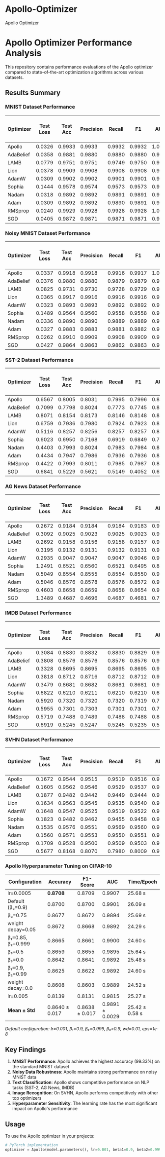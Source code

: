 # Apollo-Optimizer
Apollo Optimizer








# Apollo Optimizer Performance Analysis

This repository contains performance evaluations of the Apollo optimizer compared to state-of-the-art optimization algorithms across various datasets.

## Results Summary

### MNIST Dataset Performance

| Optimizer | Test Loss | Test Acc | Precision | Recall | F1 | AUC | Specificity | Avg Epoch Time (s) |
|-----------|-----------|----------|-----------|--------|----|-----|-------------|-------------------|
| Apollo | 0.0326 | 0.9933 | 0.9933 | 0.9932 | 0.9932 | 1.0000 | 0.9993 | 16.45 |
| AdaBelief | 0.0358 | 0.9881 | 0.9880 | 0.9880 | 0.9880 | 0.9999 | 0.9987 | 14.12 |
| LAMB | 0.0779 | 0.9751 | 0.9751 | 0.9749 | 0.9750 | 0.9996 | 0.9972 | 15.31 |
| Lion | 0.0378 | 0.9909 | 0.9908 | 0.9908 | 0.9908 | 0.9999 | 0.9990 | 14.23 |
| AdamW | 0.0309 | 0.9902 | 0.9902 | 0.9901 | 0.9901 | 0.9999 | 0.9989 | 15.05 |
| Sophia | 0.1444 | 0.9578 | 0.9574 | 0.9573 | 0.9573 | 0.9984 | 0.9953 | 14.63 |
| Nadam | 0.0318 | 0.9892 | 0.9892 | 0.9891 | 0.9891 | 0.9999 | 0.9988 | 14.17 |
| Adam | 0.0309 | 0.9892 | 0.9892 | 0.9890 | 0.9891 | 0.9999 | 0.9988 | 13.87 |
| RMSprop | 0.0240 | 0.9929 | 0.9928 | 0.9928 | 0.9928 | 1.0000 | 0.9992 | 14.10 |
| SGD | 0.0405 | 0.9872 | 0.9871 | 0.9871 | 0.9871 | 0.9999 | 0.9986 | 14.15 |

### Noisy MNIST Dataset Performance

| Optimizer | Test Loss | Test Acc | Precision | Recall | F1 | AUC | Specificity | Avg Epoch Time (s) |
|-----------|-----------|----------|-----------|--------|----|-----|-------------|-------------------|
| Apollo | 0.0337 | 0.9918 | 0.9918 | 0.9916 | 0.9917 | 1.0000 | 0.9991 | 18.96 |
| AdaBelief | 0.0376 | 0.9880 | 0.9880 | 0.9879 | 0.9879 | 0.9999 | 0.9987 | 17.50 |
| LAMB | 0.0825 | 0.9731 | 0.9730 | 0.9728 | 0.9729 | 0.9995 | 0.9970 | 18.41 |
| Lion | 0.0365 | 0.9917 | 0.9916 | 0.9916 | 0.9916 | 0.9999 | 0.9991 | 17.71 |
| AdamW | 0.0323 | 0.9893 | 0.9893 | 0.9892 | 0.9892 | 0.9999 | 0.9988 | 17.34 |
| Sophia | 0.1489 | 0.9564 | 0.9560 | 0.9558 | 0.9558 | 0.9983 | 0.9952 | 18.76 |
| Nadam | 0.0336 | 0.9890 | 0.9890 | 0.9889 | 0.9889 | 0.9999 | 0.9988 | 17.36 |
| Adam | 0.0327 | 0.9883 | 0.9883 | 0.9881 | 0.9882 | 0.9999 | 0.9987 | 17.20 |
| RMSprop | 0.0262 | 0.9910 | 0.9909 | 0.9908 | 0.9909 | 0.9999 | 0.9990 | 17.21 |
| SGD | 0.0427 | 0.9864 | 0.9863 | 0.9862 | 0.9863 | 0.9999 | 0.9985 | 17.10 |

### SST-2 Dataset Performance

| Optimizer | Test Loss | Test Acc | Precision | Recall | F1 | AUC | Specificity | Avg Epoch Time (s) |
|-----------|-----------|----------|-----------|--------|----|-----|-------------|-------------------|
| Apollo | 0.6567 | 0.8005 | 0.8031 | 0.7995 | 0.7996 | 0.8672 | 0.7500 | 16.19 |
| AdaBelief | 0.7099 | 0.7798 | 0.8024 | 0.7773 | 0.7745 | 0.8692 | 0.6379 | 15.23 |
| LAMB | 0.8071 | 0.8154 | 0.8173 | 0.8146 | 0.8148 | 0.8810 | 0.7734 | 16.70 |
| Lion | 0.6759 | 0.7936 | 0.7980 | 0.7924 | 0.7923 | 0.8646 | 0.7290 | 14.97 |
| AdamW | 0.5116 | 0.8257 | 0.8256 | 0.8257 | 0.8257 | 0.8931 | 0.8271 | 15.40 |
| Sophia | 0.6023 | 0.6950 | 0.7168 | 0.6919 | 0.6849 | 0.7751 | 0.5257 | 15.40 |
| Nadam | 0.4403 | 0.7993 | 0.8024 | 0.7983 | 0.7984 | 0.8809 | 0.7453 | 15.22 |
| Adam | 0.4434 | 0.7947 | 0.7986 | 0.7936 | 0.7936 | 0.8798 | 0.7336 | 15.41 |
| RMSprop | 0.4422 | 0.7993 | 0.8011 | 0.7985 | 0.7987 | 0.8787 | 0.7570 | 15.32 |
| SGD | 0.6841 | 0.5229 | 0.5621 | 0.5149 | 0.4052 | 0.6391 | 0.0794 | 15.10 |

### AG News Dataset Performance

| Optimizer | Test Loss | Test Acc | Precision | Recall | F1 | AUC | Specificity | Avg Epoch Time (s) |
|-----------|-----------|----------|-----------|--------|----|-----|-------------|-------------------|
| Apollo | 0.2672 | 0.9184 | 0.9184 | 0.9184 | 0.9183 | 0.9851 | 0.9728 | 3.99 |
| AdaBelief | 0.3092 | 0.9025 | 0.9023 | 0.9025 | 0.9023 | 0.9799 | 0.9675 | 3.07 |
| LAMB | 0.2692 | 0.9158 | 0.9156 | 0.9158 | 0.9157 | 0.9844 | 0.9719 | 3.52 |
| Lion | 0.3195 | 0.9132 | 0.9131 | 0.9132 | 0.9131 | 0.9843 | 0.9711 | 2.63 |
| AdamW | 0.2935 | 0.9047 | 0.9047 | 0.9047 | 0.9046 | 0.9816 | 0.9682 | 2.83 |
| Sophia | 1.2491 | 0.6521 | 0.6560 | 0.6521 | 0.6495 | 0.8520 | 0.8840 | 2.89 |
| Nadam | 0.5049 | 0.8554 | 0.8555 | 0.8554 | 0.8550 | 0.9664 | 0.9518 | 3.04 |
| Adam | 0.5046 | 0.8576 | 0.8578 | 0.8576 | 0.8572 | 0.9665 | 0.9525 | 3.02 |
| RMSprop | 0.4603 | 0.8658 | 0.8659 | 0.8658 | 0.8654 | 0.9697 | 0.9553 | 2.71 |
| SGD | 1.3489 | 0.4687 | 0.4696 | 0.4687 | 0.4681 | 0.7164 | 0.8229 | 2.46 |

### IMDB Dataset Performance

| Optimizer | Test Loss | Test Acc | Precision | Recall | F1 | AUC | Specificity | Avg Epoch Time (s) |
|-----------|-----------|----------|-----------|--------|----|-----|-------------|-------------------|
| Apollo | 0.3084 | 0.8830 | 0.8832 | 0.8830 | 0.8829 | 0.9453 | 0.8959 | 1.36 |
| AdaBelief | 0.3808 | 0.8576 | 0.8576 | 0.8576 | 0.8576 | 0.9256 | 0.8606 | 1.19 |
| LAMB | 0.3328 | 0.8695 | 0.8695 | 0.8695 | 0.8695 | 0.9355 | 0.8700 | 1.46 |
| Lion | 0.3818 | 0.8712 | 0.8716 | 0.8712 | 0.8712 | 0.9353 | 0.8868 | 1.10 |
| AdamW | 0.3479 | 0.8681 | 0.8682 | 0.8681 | 0.8681 | 0.9350 | 0.8757 | 1.13 |
| Sophia | 0.6822 | 0.6210 | 0.6211 | 0.6210 | 0.6210 | 0.6655 | 0.6318 | 1.14 |
| Nadam | 0.5920 | 0.7320 | 0.7320 | 0.7320 | 0.7319 | 0.7999 | 0.7402 | 1.16 |
| Adam | 0.5955 | 0.7301 | 0.7303 | 0.7301 | 0.7301 | 0.7965 | 0.7422 | 1.13 |
| RMSprop | 0.5719 | 0.7488 | 0.7489 | 0.7488 | 0.7488 | 0.8189 | 0.7594 | 1.09 |
| SGD | 0.6919 | 0.5245 | 0.5247 | 0.5245 | 0.5235 | 0.5392 | 0.5704 | 1.06 |

### SVHN Dataset Performance

| Optimizer | Test Loss | Test Acc | Precision | Recall | F1 | AUC | Specificity | Avg Epoch Time (s) |
|-----------|-----------|----------|-----------|--------|----|-----|-------------|-------------------|
| Apollo | 0.1672 | 0.9544 | 0.9515 | 0.9519 | 0.9516 | 0.9969 | 0.9949 | 76.86 |
| AdaBelief | 0.1605 | 0.9562 | 0.9546 | 0.9529 | 0.9537 | 0.9971 | 0.9950 | 73.60 |
| LAMB | 0.1877 | 0.9482 | 0.9442 | 0.9449 | 0.9444 | 0.9965 | 0.9942 | 79.87 |
| Lion | 0.1634 | 0.9563 | 0.9545 | 0.9535 | 0.9540 | 0.9970 | 0.9951 | 72.32 |
| AdamW | 0.1648 | 0.9547 | 0.9525 | 0.9519 | 0.9522 | 0.9971 | 0.9949 | 72.60 |
| Sophia | 0.1823 | 0.9482 | 0.9462 | 0.9455 | 0.9458 | 0.9967 | 0.9941 | 72.84 |
| Nadam | 0.1535 | 0.9576 | 0.9551 | 0.9569 | 0.9560 | 0.9972 | 0.9952 | 72.83 |
| Adam | 0.1560 | 0.9571 | 0.9553 | 0.9550 | 0.9551 | 0.9971 | 0.9952 | 72.40 |
| RMSprop | 0.1709 | 0.9528 | 0.9500 | 0.9509 | 0.9503 | 0.9969 | 0.9947 | 71.85 |
| SGD | 0.5677 | 0.8168 | 0.8070 | 0.7980 | 0.8009 | 0.9782 | 0.9794 | 71.61 |

### Apollo Hyperparameter Tuning on CIFAR-10

| Configuration | Accuracy | F1-Score | AUC | Time/Epoch |
|---------------|----------|----------|-----|------------|
| lr=0.0005 | **0.8708** | 0.8709 | 0.9907 | 25.68 s |
| Default (β₃=0.9) | 0.8700 | 0.8700 | 0.9901 | 26.09 s |
| β₃=0.75 | 0.8677 | 0.8672 | 0.9894 | 25.69 s |
| weight decay=0.05 | 0.8672 | 0.8668 | 0.9892 | 24.29 s |
| β₁=0.85, β₂=0.999 | 0.8665 | 0.8661 | 0.9900 | 24.60 s |
| β₃=0.5 | 0.8659 | 0.8655 | 0.9895 | 25.64 s |
| β₃=0.0 | 0.8642 | 0.8641 | 0.9892 | 25.48 s |
| β₁=0.9, β₂=0.99 | 0.8625 | 0.8622 | 0.9892 | 24.60 s |
| weight decay=0.0 | 0.8608 | 0.8603 | 0.9889 | 24.52 s |
| lr=0.005 | 0.8139 | 0.8131 | 0.9815 | 25.27 s |
| **Mean ± Std** | 0.8640 ± 0.017 | 0.8638 ± 0.017 | 0.9891 ± 0.0029 | 25.42 ± 0.58 s |

*Default configuration: lr=0.001, β₁=0.9, β₂=0.999, β₃=0.9, wd=0.01, eps=1e-8*

## Key Findings

1. **MNIST Performance**: Apollo achieves the highest accuracy (99.33%) on the standard MNIST dataset
2. **Noisy Data Robustness**: Apollo maintains strong performance on noisy MNIST data
3. **Text Classification**: Apollo shows competitive performance on NLP tasks (SST-2, AG News, IMDB)
4. **Image Recognition**: On SVHN, Apollo performs competitively with other top optimizers
5. **Hyperparameter Sensitivity**: The learning rate has the most significant impact on Apollo's performance

## Usage

To use the Apollo optimizer in your projects:

```python
# PyTorch implementation
optimizer = Apollo(model.parameters(), lr=0.001, beta1=0.9, beta2=0.999, beta3=0.9, weight_decay=0.01, eps=1e-8)
